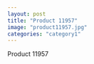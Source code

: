 ```yaml
---
layout: post
title: "Product 11957"
image: "product11957.jpg"
categories: "category1"
---
```

Product 11957
